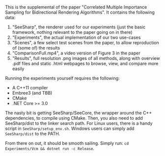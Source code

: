 This is the supplemental of the paper "Correlated Multiple Importance Sampling for Bidirectional Rendering Algorithms". It contains the following data:

1. "SeeSharp", the renderer used for our experiments (just the basic framework, nothing relevant to the paper going on in there)
2. "Experiments", the actual implementation of our two use-cases
3. "Scenes", a few select test scenes from the paper, to allow reproduction of (some of) the results
4. "ComparisonFull.mp4", a video version of Figure 3 in the paper
5. "Results", full resolution .png images of all methods, along with overview .pdf files and static .html webpages to browse, view, and compare more easily

Running the experiments yourself requires the following:

- A C++11 compiler
- Embree3 (and TBB)
- CMake
- .NET Core >= 3.0

The nasty bit is getting SeeSharp/SeeCore, the wrapper around the C++ dependencies, to compile using CMake. Then, you also need to add SeeSharp/dist to the linker search path. For Linux users, there is a handy script in `SeeSharp/setup_env.sh`. Windows users can simply add `SeeSharp/dist` to the PATH.

From there on out, it should be smooth sailing. Simply run: `cd Experiments/Vcm && dotnet run -c Release`.
